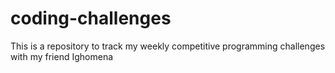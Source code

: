 # coding-challenges
This is a repository to track my weekly competitive programming challenges with my friend Ighomena
